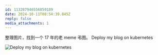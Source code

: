 ```yaml
---
id: 113287946556859189
date: 2024-10-11T08:54:39.845Z
reply: false
media_attachments: 1
---
```


整理图片，找到一个 17 年的老 meme 弔图。 Deploy my blog on kubernetes

![Deploy my blog on kubernetes](https://files.e5n.cc/media_attachments/files/113/287/944/555/088/591/original/58ab641bcc9e6ffd.png)
